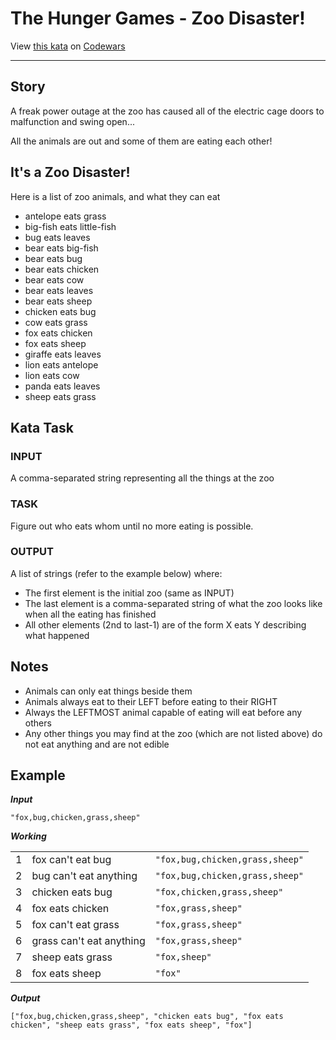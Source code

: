 # The Hunger Games - Zoo Disaster!

View [this kata](https://www.codewars.com/kata/5902bc7aba39542b4a00003d) on [Codewars](https://www.codewars.com)

---

<!-- ### Instructions -->

## Story

A freak power outage at the zoo has caused all of the electric cage doors to malfunction and swing open...

All the animals are out and some of them are eating each other!

## It's a Zoo Disaster!

Here is a list of zoo animals, and what they can eat

- antelope eats grass
- big-fish eats little-fish
- bug eats leaves
- bear eats big-fish
- bear eats bug
- bear eats chicken
- bear eats cow
- bear eats leaves
- bear eats sheep
- chicken eats bug
- cow eats grass
- fox eats chicken
- fox eats sheep
- giraffe eats leaves
- lion eats antelope
- lion eats cow
- panda eats leaves
- sheep eats grass

## Kata Task

### INPUT

A comma-separated string representing all the things at the zoo

### TASK

Figure out who eats whom until no more eating is possible.

### OUTPUT

A list of strings (refer to the example below) where:

- The first element is the initial zoo (same as INPUT)
- The last element is a comma-separated string of what the zoo looks like when all the eating has finished
- All other elements (2nd to last-1) are of the form X eats Y describing what happened

## Notes

- Animals can only eat things beside them
- Animals always eat to their LEFT before eating to their RIGHT
- Always the LEFTMOST animal capable of eating will eat before any others
- Any other things you may find at the zoo (which are not listed above) do not eat anything and are not edible

## Example

**_Input_**

```
"fox,bug,chicken,grass,sheep"
```

**_Working_**

|     |                          |                                 |
| --- | ------------------------ | ------------------------------- |
| 1   | fox can't eat bug        | `"fox,bug,chicken,grass,sheep"` |
| 2   | bug can't eat anything   | `"fox,bug,chicken,grass,sheep"` |
| 3   | chicken eats bug         | `"fox,chicken,grass,sheep"`     |
| 4   | fox eats chicken         | `"fox,grass,sheep" `            |
| 5   | fox can't eat grass      | `"fox,grass,sheep" `            |
| 6   | grass can't eat anything | `"fox,grass,sheep" `            |
| 7   | sheep eats grass         | `"fox,sheep" `                  |
| 8   | fox eats sheep           | `"fox" `                        |

**_Output_**

```
["fox,bug,chicken,grass,sheep", "chicken eats bug", "fox eats chicken", "sheep eats grass", "fox eats sheep", "fox"]
```
